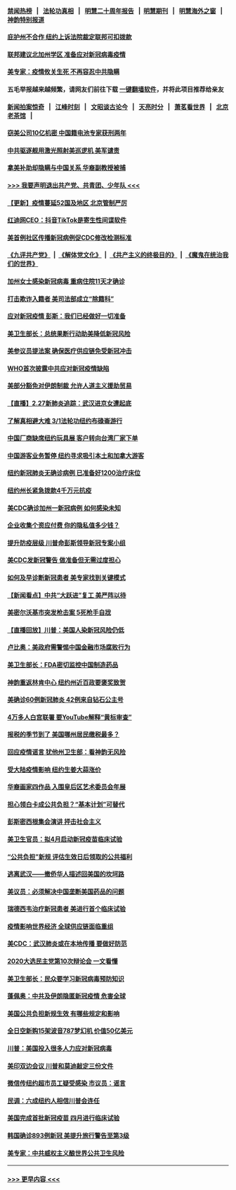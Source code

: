 #### [禁闻热榜](热点新闻.md?=0)  &nbsp;&nbsp;|&nbsp;&nbsp; [法轮功真相](https://github.com/gfw-breaker/truth/blob/master/README.md?=0) &nbsp;&nbsp;|&nbsp;&nbsp; [明慧二十周年报告](https://github.com/gfw-breaker/mh-reports/blob/master/README.md?=0) &nbsp;&nbsp;|&nbsp;&nbsp;[明慧期刊](https://github.com/gfw-breaker/mh-qikan) &nbsp;&nbsp;|&nbsp;&nbsp; [明慧海外之窗](https://github.com/gfw-breaker/mh-news/blob/master/README.md?=0) &nbsp;&nbsp;|&nbsp;&nbsp; [神韵特别报道](https://github.com/gfw-breaker/mh-news/blob/master/shenyun.md?=0)
#### [庇护州不合作  纽约上诉法院裁定联邦可扣拨款](../pages/nsc412/n11902238.md?t=02281631) 
#### [联邦建议北加州学区 准备应对新冠病毒疫情](../pages/nsc412/n11902448.md?t=02281631) 
#### [美专家：疫情攸关生死 不再容忍中共隐瞒](../pages/nsc412/n11901694.md?t=02281631) 
#### 五毛举报越来越频繁，请网友们前往下载 [一键翻墙软件](https://github.com/gfw-breaker/ssr-accounts)，并将此项目推荐给亲友
#### [新闻拍案惊奇](https://github.com/gfw-breaker/banned-news/blob/master/pages/link4.md) &nbsp;&nbsp;|&nbsp;&nbsp; [江峰时刻](https://github.com/gfw-breaker/banned-news/blob/master/pages/link4.md) &nbsp;&nbsp;|&nbsp;&nbsp; [文昭谈古论今](https://github.com/gfw-breaker/banned-news/blob/master/pages/link4.md) &nbsp;&nbsp;|&nbsp;&nbsp; [天亮时分](https://github.com/gfw-breaker/banned-news/blob/master/pages/link4.md) &nbsp;&nbsp;|&nbsp;&nbsp; [萧茗看世界](https://github.com/gfw-breaker/banned-news/blob/master/pages/link4.md) &nbsp;&nbsp;|&nbsp;&nbsp; [北京老茶馆](https://github.com/gfw-breaker/banned-news/blob/master/pages/link4.md) &nbsp;&nbsp;|&nbsp;&nbsp; 
#### [窃美公司10亿机密 中国籍电池专家获刑两年](../pages/nsc412/n11901996.md?t=02281631) 
#### [中共驱逐舰用激光照射美巡逻机 美军谴责](../pages/nsc412/n11901964.md?t=02281631) 
#### [拿美补助却隐瞒与中国关系 华裔副教授被捕](../pages/nsc412/n11901687.md?t=02281631) 
#### [>>> 我要声明退出共产党、共青团、少年队 <<<](https://github.com/begood0513/goodnews/blob/master/quit/letter.md) 
#### [【更新】疫情蔓延52国及地区 北京管制严厉](../pages/nsc412/n11890652.md?t=02281631) 
#### [红迪网CEO：抖音TikTok是寄生性间谍软件](../pages/nsc412/n11901675.md?t=02281631) 
#### [美首例社区传播新冠病例促CDC修改检测标准](../pages/nsc412/n11901490.md?t=02281631) 
#### [《九评共产党》](https://github.com/begood0513/9ping.md/blob/master/README.md) &nbsp;|&nbsp; [《解体党文化》](../../../../jtdwh.md/blob/master/README.md)  &nbsp;|&nbsp; [《共产主义的终极目的》](../../../../gczydzjmd.md/blob/master/README.md) &nbsp;|&nbsp; [《魔鬼在统治我们的世界》](../../../../mgztzwmdsj.md/blob/master/README.md) 
#### [加州女士感染新冠病毒 重病住院11天才确诊](../pages/nsc412/n11901246.md?t=02281631) 
#### [打击欺诈入籍者 美司法部成立“除籍科”](../pages/nsc412/n11901364.md?t=02281631) 
#### [应对新冠疫情 彭斯：我们已经做好一切准备](../pages/nsc412/n11901268.md?t=02281631) 
#### [美卫生部长：总统果断行动助美降低新冠风险](../pages/nsc412/n11900906.md?t=02281631) 
#### [美参议员提法案 确保医疗供应链免受新冠冲击](../pages/nsc412/n11901144.md?t=02281631) 
#### [WHO首次披露中共应对新冠疫情缺陷](../pages/nsc412/n11900978.md?t=02281631) 
#### [美部分豁免对伊朗制裁 允许人道主义援助贸易](../pages/nsc412/n11900859.md?t=02281631) 
#### [【直播】2.27新肺炎追踪：武汉进京女遭起底](../pages/nsc412/n11900415.md?t=02281631) 
#### [了解真相避大难  3/1法轮功纽约布碌崙游行](../pages/nsc412/n11899501.md?t=02281631) 
#### [中国厂商缺席纽约玩具展  客户转向台湾厂家下单](../pages/nsc412/n11899505.md?t=02281631) 
#### [中国游客业务暂停  纽约寻求吸引本土和加拿大游客](../pages/nsc412/n11899492.md?t=02281631) 
#### [纽约新冠肺炎无确诊病例  已准备好1200治疗床位](../pages/nsc412/n11899474.md?t=02281631) 
#### [纽约州长紧急拨款4千万元抗疫](../pages/nsc412/n11899477.md?t=02281631) 
#### [美CDC确诊加州一新冠病例 如何感染未知](../pages/nsc412/n11899165.md?t=02281631) 
#### [企业收集个资应付费 你的隐私值多少钱？](../pages/nsc412/n11898097.md?t=02281631) 
#### [提升防疫层级 川普命彭斯领导新冠专案小组](../pages/nsc412/n11898934.md?t=02281631) 
#### [美CDC发新冠警告 做准备但无需过度担心](../pages/nsc412/n11898923.md?t=02281631) 
#### [如何及早诊断新冠患者 美专家找到关键模式](../pages/nsc412/n11898626.md?t=02281631) 
#### [【新闻看点】中共“大跃进”复工 美严阵以待](../pages/nsc412/n11898221.md?t=02281631) 
#### [美密尔沃基市突发枪击案 5死枪手自戕](../pages/nsc412/n11898687.md?t=02281631) 
#### [【直播回放】川普：美国人染新冠风险仍低](../pages/nsc412/n11898088.md?t=02281631) 
#### [卢比奥：美政府需警惕中国金融市场腐败行为](../pages/nsc412/n11898327.md?t=02281631) 
#### [美卫生部长：FDA密切监控中国制造药品](../pages/nsc412/n11898231.md?t=02281631) 
#### [神韵重返林肯中心 纽约州近百政要褒奖致贺](../pages/nsc412/n11893366.md?t=02281631) 
#### [美确诊60例新冠肺炎 42例来自钻石公主号](../pages/nsc412/n11898098.md?t=02281631) 
#### [4万多人白宫联署 要YouTube解释“黄标审查”](../pages/nsc412/n11897803.md?t=02281631) 
#### [报税的季节到了 美国哪州居民缴税最多？](../pages/nsc412/n11897626.md?t=02281631) 
#### [回应疫情谣言 犹他州卫生部：看神韵无风险](../pages/nsc412/n11896078.md?t=02281631) 
#### [受大陆疫情影响  纽约生姜大蒜涨价](../pages/nsc412/n11896485.md?t=02281631) 
#### [华裔画家四作品  入围皇后区艺术委员会年展](../pages/nsc412/n11896497.md?t=02281631) 
#### [担心领白卡成公共负担？“基本计划”可替代](../pages/nsc412/n11896478.md?t=02281631) 
#### [彭斯密西根集会演讲 抨击社会主义](../pages/nsc412/n11896543.md?t=02281631) 
#### [美卫生官员：拟4月启动新冠疫苗临床试验](../pages/nsc412/n11896357.md?t=02281631) 
#### [“公共负担”新规  评估生效日后领取的公共福利](../pages/nsc412/n11893847.md?t=02281631) 
#### [逃离武汉——撤侨华人描述回美国的坎坷路](../pages/nsc412/n11895897.md?t=02281631) 
#### [美议员：必须解决中国垄断美国药品的问题](../pages/nsc412/n11895991.md?t=02281631) 
#### [瑞德西韦治疗新冠患者 美进行首个临床试验](../pages/nsc412/n11895845.md?t=02281631) 
#### [疫情影响世界经济 全球供应链面临重组](../pages/nsc412/n11895634.md?t=02281631) 
#### [美CDC：武汉肺炎或在本地传播 要做好防范](../pages/nsc412/n11895597.md?t=02281631) 
#### [2020大选民主党第10次辩论会 一文看懂](../pages/nsc412/n11895486.md?t=02281631) 
#### [美卫生部长：民众要学习新冠病毒预防知识](../pages/nsc412/n11895308.md?t=02281631) 
#### [蓬佩奥：中共及伊朗隐匿新冠疫情 危害全球](../pages/nsc412/n11895492.md?t=02281631) 
#### [美国公共负担新规生效 有哪些规定和影响](../pages/nsc412/n11893866.md?t=02281631) 
#### [全日空新购15架波音787梦幻机 价值50亿美元](../pages/nsc412/n11895154.md?t=02281631) 
#### [川普：美国投入很多人力应对新冠病毒](../pages/nsc412/n11894977.md?t=02281631) 
#### [美印双边会议 川普和莫迪敲定三份文件](../pages/nsc412/n11894247.md?t=02281631) 
#### [微信传纽约超市员工疑受感染  市议员：谣言](../pages/nsc412/n11893861.md?t=02281631) 
#### [民调：六成纽约人相信川普会连任](../pages/nsc412/n11893884.md?t=02281631) 
#### [美国完成首批新冠疫苗 四月进行临床试验](../pages/nsc412/n11893526.md?t=02281631) 
#### [韩国确诊893例新冠 美提升旅行警告至第3级](../pages/nsc412/n11893662.md?t=02281631) 
#### [美专家：中共威权主义酿世界公共卫生风险](../pages/nsc412/n11893474.md?t=02281631) 

----
#### [ >>> 更早内容 <<< ](../indexes/nsc412-earlier.md)
